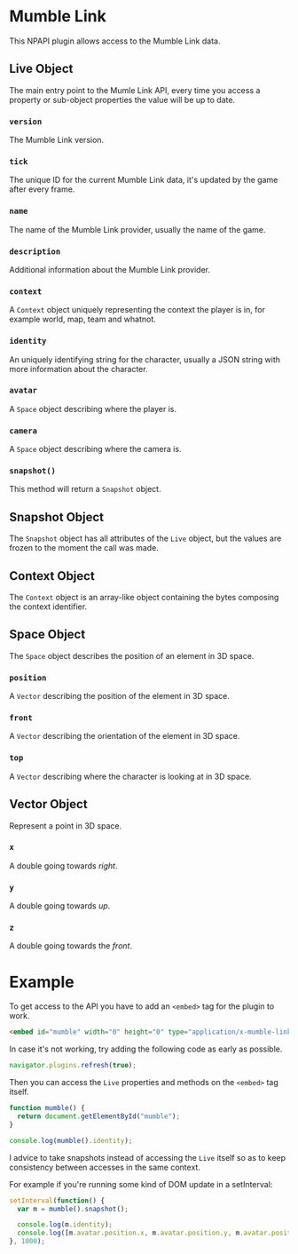 Mumble Link
===========
This NPAPI plugin allows access to the Mumble Link data.

Live Object
-----------
The main entry point to the Mumle Link API, every time you access a property or
sub-object properties the value will be up to date.

### `version`

  The Mumble Link version.

### `tick`

The unique ID for the current Mumble Link data, it's updated by the game after
every frame.

### `name`

The name of the Mumble Link provider, usually the name of the game.

### `description`

Additional information about the Mumble Link provider.

### `context`

A `Context` object uniquely representing the context the player is in, for
example world, map, team and whatnot.

### `identity`

An uniquely identifying string for the character, usually a JSON string with
more information about the character.

### `avatar`

A `Space` object describing where the player is.

### `camera`

A `Space` object describing where the camera is.

### `snapshot()`

This method will return a `Snapshot` object.

Snapshot Object
---------------
The `Snapshot` object has all attributes of the `Live` object, but the values
are frozen to the moment the call was made.

Context Object
--------------
The `Context` object is an array-like object containing the bytes composing the
context identifier.

Space Object
------------
The `Space` object describes the position of an element in 3D space.

### `position`

A `Vector` describing the position of the element in 3D space.

### `front`

A `Vector` describing the orientation of the element in 3D space.

### `top`

A `Vector` describing where the character is looking at in 3D space.

Vector Object
-------------
Represent a point in 3D space.

### `x`

A double going towards *right*.

### `y`

A double going towards *up*.

### `z`

A double going towards the *front*.

Example
=======
To get access to the API you have to add an `<embed>` tag for the plugin to
work.

```html
<embed id="mumble" width="0" height="0" type="application/x-mumble-link">
```

In case it's not working, try adding the following code as early as possible.

```javascript
navigator.plugins.refresh(true);
```

Then you can access the `Live` properties and methods on the `<embed>` tag itself.

```javascript
function mumble() {
  return document.getElementById("mumble");
}

console.log(mumble().identity);
```

I advice to take snapshots instead of accessing the `Live` itself so as to keep
consistency between accesses in the same context.

For example if you're running some kind of DOM update in a setInterval:

```javascript
setInterval(function() {
  var m = mumble().snapshot();

  console.log(m.identity);
  console.log([m.avatar.position.x, m.avatar.position.y, m.avatar.position.z]);
}, 1000);
```
